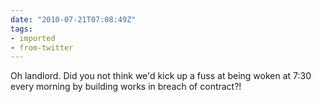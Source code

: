 ```yaml
---
date: "2010-07-21T07:08:49Z"
tags:
- imported
- from-twitter
---
```

Oh landlord. Did you not think we'd kick up a fuss at being woken at 7:30 every morning by building works in breach of contract?\!
